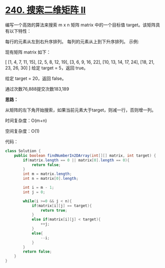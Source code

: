 # [240. 搜索二维矩阵 II](https://leetcode-cn.com/problems/search-a-2d-matrix-ii/)
编写一个高效的算法来搜索 m x n 矩阵 matrix 中的一个目标值 target。该矩阵具有以下特性：

每行的元素从左到右升序排列。
每列的元素从上到下升序排列。
示例:

现有矩阵 matrix 如下：

[
  [1,   4,  7, 11, 15],
  [2,   5,  8, 12, 19],
  [3,   6,  9, 16, 22],
  [10, 13, 14, 17, 24],
  [18, 21, 23, 26, 30]
]
给定 target = 5，返回 true。

给定 target = 20，返回 false。

通过次数76,888提交次数183,189

**思路：**

从矩阵的左下角开始搜索，如果当前元素大于target，则减一行，否则增一列。

时间复杂度：O(m+n)

空间复杂度：O(1)


代码：

```java
class Solution {
    public boolean findNumberIn2DArray(int[][] matrix, int target) {
        if(matrix.length == 0 || matrix[0].length == 0){
            return false;
        }
        int m = matrix.length;
        int n = matrix[0].length;

        int i = m - 1;
        int j = 0;

        while(i >=0 && j < n){
            if(matrix[i][j] == target){
                return true;
            }
            else if(matrix[i][j] < target){
                ++j;
            }
            else{
                --i;
            }
        }
        return false;
    }
}
```